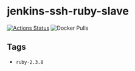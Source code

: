 # jenkins-ssh-ruby-slave

[![Actions Status](https://github.com/luotaoruby/jenkins-ssh-ruby-slave/workflows/tests/badge.svg)](https://github.com/luotaoruby/jenkins-ssh-ruby-slave/actions)
![Docker Pulls](https://img.shields.io/docker/pulls/luotaoruby/jenkins-ssh-ruby-slave)

## Tags

- `ruby-2.3.8`
